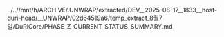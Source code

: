 ../..//mnt/h/ARCHIVE/.UNWRAP/extracted/DEV__2025-08-17__1833__host-duri-head/__UNWRAP/02d64519a6/temp_extract_8월7일/DuRiCore/PHASE_Z_CURRENT_STATUS_SUMMARY.md
